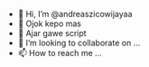 - 👋 Hi, I’m @andreaszicowijayaa
- 👀 Ojok kepo mas
- 🌱 Ajar gawe script
- 💞️ I’m looking to collaborate on ...
- 📫 How to reach me ...

<!---
andreaszicowijayaa/andreaszicowijayaa is a ✨ special ✨ repository because its `README.md` (this file) appears on your GitHub profile.
You can click the Preview link to take a look at your changes.
--->
